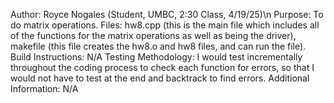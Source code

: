 Author: Royce Nogales (Student, UMBC, 2:30 Class, 4/19/25)\n
Purpose: To do matrix operations.
Files: hw8.cpp (this is the main file which includes all of the functions for the matrix operations as well as being the driver), makefile (this file creates the hw8.o and hw8 files, and can run the file).
Build Instructions: N/A
Testing Methodology: I would test incrementally throughout the coding process to check each function for errors, so that I would not have to test at the end and backtrack to find errors.
Additional Information: N/A
